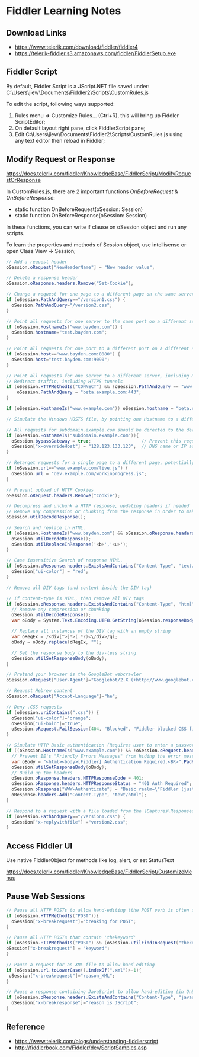 # Fiddler Learning Notes

## Download Links

- <https://www.telerik.com/download/fiddler/fiddler4>
- <https://telerik-fiddler.s3.amazonaws.com/fiddler/FiddlerSetup.exe>

## Fiddler Script

By default, Fiddler Script is a JScript.NET file saved under:
C:\Users\jiew\Documents\Fiddler2\Scripts\CustomRules.js

To edit the script, following ways supported:

1. Rules menu => Customize Rules... (Ctrl+R), this will bring up Fiddler ScriptEditor;
2. On default layout right pane, click FiddlerScript pane;
3. Edit C:\Users\jiew\Documents\Fiddler2\Scripts\CustomRules.js using any text editor then reload in Fiddler;

## Modify Request or Response

https://docs.telerik.com/fiddler/KnowledgeBase/FiddlerScript/ModifyRequestOrResponse

In CustomRules.js, there are 2 important functions *OnBeforeRequest* & *OnBeforeResponse*:

- static function OnBeforeRequest(oSession: Session)
- static function OnBeforeResponse(oSession: Session)

In these functions, you can write if clause on oSession object and run any scripts.

To learn the properties and methods of Session object, use intellisense or open Class View -> Session;

``` csharp
// Add a request header
oSession.oRequest["NewHeaderName"] = "New header value";

// Delete a response header
oSession.oResponse.headers.Remove("Set-Cookie");

// Change a request for one page to a different page on the same server
if (oSession.PathAndQuery=="/version1.css") {
  oSession.PathAndQuery="/version2.css";
}

// Point all requests for one server to the same port on a different server
if (oSession.HostnameIs("www.bayden.com")) {
  oSession.hostname="test.bayden.com";
}

// Point all requests for one port to a different port on a different server
if (oSession.host=="www.bayden.com:8080") {
  oSession.host="test.bayden.com:9090";
}

// Point all requests for one server to a different server, including HTTPS tunnels
// Redirect traffic, including HTTPS tunnels
if (oSession.HTTPMethodIs("CONNECT") && (oSession.PathAndQuery == "www.example.com:443")) {
    oSession.PathAndQuery = "beta.example.com:443";
}

if (oSession.HostnameIs("www.example.com")) oSession.hostname = "beta.example.com";

// Simulate the Windows HOSTS file, by pointing one Hostname to a different IP address. (Retargets without changing the request's Host header)

// All requests for subdomain.example.com should be directed to the development server at 128.123.133.123
if (oSession.HostnameIs("subdomain.example.com")){
  oSession.bypassGateway = true;                   // Prevent this request from going through an upstream proxy
  oSession["x-overrideHost"] = "128.123.133.123";  // DNS name or IP address of target server
}

// Retarget requests for a single page to a different page, potentially on a different server. (Retargets by changing the request's Host header)
if (oSession.url=="www.example.com/live.js") {
  oSession.url = "dev.example.com/workinprogress.js";
}

// Prevent upload of HTTP Cookies
oSession.oRequest.headers.Remove("Cookie");

// Decompress and unchunk a HTTP response, updating headers if needed
// Remove any compression or chunking from the response in order to make it easier to manipulate
oSession.utilDecodeResponse();

// Search and replace in HTML.
if (oSession.HostnameIs("www.bayden.com") && oSession.oResponse.headers.ExistsAndContains("Content-Type","text/html")){
  oSession.utilDecodeResponse();
  oSession.utilReplaceInResponse('<b>','<u>');
}

// Case insensitive Search of response HTML.
if (oSession.oResponse.headers.ExistsAndContains("Content-Type", "text/html") && oSession.utilFindInResponse("searchfor", false)>-1){
  oSession["ui-color"] = "red";
}

// Remove all DIV tags (and content inside the DIV tag)

// If content-type is HTML, then remove all DIV tags
if (oSession.oResponse.headers.ExistsAndContains("Content-Type", "html")){
  // Remove any compression or chunking
  oSession.utilDecodeResponse();
  var oBody = System.Text.Encoding.UTF8.GetString(oSession.responseBodyBytes);

  // Replace all instances of the DIV tag with an empty string
  var oRegEx = /<div[^>]*>(.*?)<\/div>/gi;
  oBody = oBody.replace(oRegEx, "");

  // Set the response body to the div-less string
  oSession.utilSetResponseBody(oBody);
}

// Pretend your browser is the GoogleBot webcrawler
oSession.oRequest["User-Agent"]="Googlebot/2.X (+http://www.googlebot.com/bot.html)";

// Request Hebrew content
oSession.oRequest["Accept-Language"]="he";

// Deny .CSS requests
if (oSession.uriContains(".css")) {
  oSession["ui-color"]="orange";
  oSession["ui-bold"]="true";
  oSession.oRequest.FailSession(404, "Blocked", "Fiddler blocked CSS file");
}

// Simulate HTTP Basic authentication (Requires user to enter a password before displaying web content.)
if ((oSession.HostnameIs("www.example.com")) && !oSession.oRequest.headers.Exists("Authorization")) {
  // Prevent IE's "Friendly Errors Messages" from hiding the error message by making response body longer than 512 chars.
  var oBody = "<html><body>[Fiddler] Authentication Required.<BR>".PadRight(512, ' ') + "</body></html>";
  oSession.utilSetResponseBody(oBody);
  // Build up the headers
  oSession.oResponse.headers.HTTPResponseCode = 401;
  oSession.oResponse.headers.HTTPResponseStatus = "401 Auth Required";
  oSession.oResponse["WWW-Authenticate"] = "Basic realm=\"Fiddler (just hit Ok)\"";
  oResponse.headers.Add("Content-Type", "text/html");
}

// Respond to a request with a file loaded from the \Captures\Responses folder (Can be placed in OnBeforeRequest or OnBeforeResponse function)
if (oSession.PathAndQuery=="/version1.css") {
  oSession["x-replywithfile"] ="version2.css";
}
```

## Access Fiddler UI

Use native FiddlerObject for methods like log, alert, or set StatusText

<https://docs.telerik.com/fiddler/KnowledgeBase/FiddlerScript/CustomizeMenus>

## Pause Web Sessions

``` csharp
// Pause all HTTP POSTs to allow hand-editing (the POST verb is often used for submitting forms)
if (oSession.HTTPMethodIs("POST")){
  oSession["x-breakrequest"]="breaking for POST";
}

// Pause all HTTP POSTs that contain 'thekeyword'
if (oSession.HTTPMethodIs("POST") && (oSession.utilFindInRequest("thekeyword", true) > -1)){
oSession["x-breakrequest"] = "keyword";
}

// Pause a request for an XML file to allow hand-editing
if (oSession.url.toLowerCase().indexOf(".xml")>-1){
 oSession["x-breakrequest"]="reason_XML";
}

// Pause a response containing JavaScript to allow hand-editing (in OnBeforeResponse)
if (oSession.oResponse.headers.ExistsAndContains("Content-Type", "javascript")){
  oSession["x-breakresponse"]="reason is JScript";
}
```

## Reference

- <https://www.telerik.com/blogs/understanding-fiddlerscript>
- <http://fiddlerbook.com/Fiddler/dev/ScriptSamples.asp>
